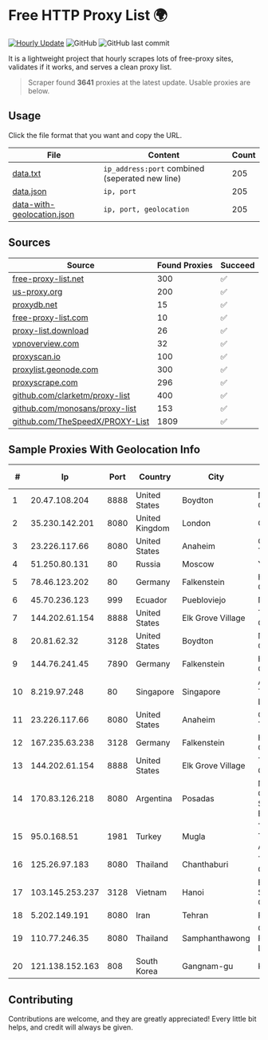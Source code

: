
# Free HTTP Proxy List 🌍

[![Hourly Update](https://github.com/mertguvencli/http-proxy-list/actions/workflows/main.yml/badge.svg?branch=main)](https://github.com/mertguvencli/http-proxy-list/actions/workflows/main.yml)
![GitHub](https://img.shields.io/github/license/mertguvencli/http-proxy-list)
![GitHub last commit](https://img.shields.io/github/last-commit/mertguvencli/http-proxy-list)

It is a lightweight project that hourly scrapes lots of free-proxy sites, validates if it works, and serves a clean proxy list.


> Scraper found **3641** proxies at the latest update. Usable proxies are below.

## Usage

Click the file format that you want and copy the URL.


|File|Content|Count|
|----|-------|-----|
|[data.txt](https://raw.githubusercontent.com/mertguvencli/http-proxy-list/main/proxy-list/data.txt)|`ip_address:port` combined (seperated new line)|205|
|[data.json](https://raw.githubusercontent.com/mertguvencli/http-proxy-list/main/proxy-list/data.json)|`ip, port`|205|
|[data-with-geolocation.json](https://raw.githubusercontent.com/mertguvencli/http-proxy-list/main/proxy-list/data-with-geolocation.json)|`ip, port, geolocation`|205|

## Sources

|Source|Found Proxies|Succeed|
|------|-------------|-------|
|[free-proxy-list.net](https://free-proxy-list.net)|300|✅|
|[us-proxy.org](https://www.us-proxy.org)|200|✅|
|[proxydb.net](http://proxydb.net)|15|✅|
|[free-proxy-list.com](https://free-proxy-list.com/?page=&port=&type%5B%5D=http&type%5B%5D=https&up_time=0&search=Search)|10|✅|
|[proxy-list.download](https://www.proxy-list.download/HTTP)|26|✅|
|[vpnoverview.com](https://vpnoverview.com/privacy/anonymous-browsing/free-proxy-servers)|32|✅|
|[proxyscan.io](https://www.proxyscan.io)|100|✅|
|[proxylist.geonode.com](https://proxylist.geonode.com/api/proxy-list?limit=300&page=1&sort_by=lastChecked&sort_type=desc&protocols=http,https)|300|✅|
|[proxyscrape.com](https://api.proxyscrape.com/v2/?request=displayproxies&protocol=http&timeout=10000&country=all&ssl=all&anonymity=all)|296|✅|
|[github.com/clarketm/proxy-list](https://raw.githubusercontent.com/clarketm/proxy-list/master/proxy-list-raw.txt)|400|✅|
|[github.com/monosans/proxy-list](https://raw.githubusercontent.com/monosans/proxy-list/main/proxies/http.txt)|153|✅|
|[github.com/TheSpeedX/PROXY-List](https://raw.githubusercontent.com/TheSpeedX/PROXY-List/master/http.txt)|1809|✅|


## Sample Proxies With Geolocation Info

|#|Ip|Port|Country|City|Internet Service Provider|
|-|--|----|-------|----|-------------------------|
|1|20.47.108.204|8888|United States|Boydton|Microsoft Corporation|
|2|35.230.142.201|8080|United Kingdom|London|Google LLC|
|3|23.226.117.66|8080|United States|Anaheim|ContentKeeper Technologies|
|4|51.250.80.131|80|Russia|Moscow|Yandex.Cloud LLC|
|5|78.46.123.202|80|Germany|Falkenstein|Hetzner Online GmbH|
|6|45.70.236.123|999|Ecuador|Puebloviejo|Nedetel S.A.|
|7|144.202.61.154|8888|United States|Elk Grove Village|The Constant Company|
|8|20.81.62.32|3128|United States|Boydton|Microsoft Corporation|
|9|144.76.241.45|7890|Germany|Falkenstein|Hetzner Online GmbH|
|10|8.219.97.248|80|Singapore|Singapore|Alibaba (US) Technology Co., Ltd.|
|11|23.226.117.66|8080|United States|Anaheim|ContentKeeper Technologies|
|12|167.235.63.238|3128|Germany|Falkenstein|Hetzner Online GmbH|
|13|144.202.61.154|8888|United States|Elk Grove Village|The Constant Company|
|14|170.83.126.218|8080|Argentina|Posadas|Marandu Comunicaciones Sociedad Del Estado|
|15|95.0.168.51|1981|Turkey|Mugla|Turk Telekomunikasyon Anonim Sirketi|
|16|125.26.97.183|8080|Thailand|Chanthaburi|TOT Public Company Limited|
|17|103.145.253.237|3128|Vietnam|Hanoi|Enterprise Sortware Company Limited|
|18|5.202.149.191|8080|Iran|Tehran|PTS-Network|
|19|110.77.246.35|8080|Thailand|Samphanthawong|CAT Telecom Public Company Limited|
|20|121.138.152.163|808|South Korea|Gangnam-gu|Korea Telecom|



## Contributing

Contributions are welcome, and they are greatly appreciated! Every
little bit helps, and credit will always be given.

